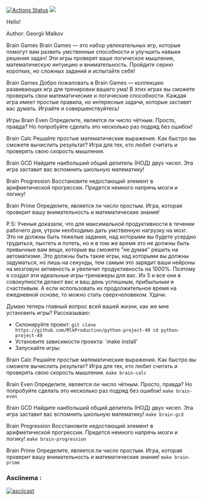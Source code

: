 [![Actions Status](https://github.com/MlkProduction/python-project-49/actions/workflows/hexlet-check.yml/badge.svg)](https://github.com/MlkProduction/python-project-49/actions)
<a href="https://codeclimate.com/github/MlkProduction/python-project-49/maintainability"><img src="https://api.codeclimate.com/v1/badges/e2dfd2f4c01f3673c4b8/maintainability" /></a>

Hello!

Author: Georgii Malkov

Brain Games
Brain Games — это набор увлекательных игр, которые помогут вам развить умственные способности и улучшить навыки решения задач! Эти игры проверят ваше логическое мышление, математическую интуицию и внимательность. 
Пройдите серию коротких, но сложных заданий и испытайте себя!

Brain Games
Добро пожаловать в Brain Games — коллекцию развивающих игр для тренировки вашего ума! В этих играх вы сможете проверить свои математические и логические способности. Каждая игра имеет простые правила, но интересные задачи, которые заставят вас думать. Играйте и совершенствуйтесь!

Игры
Brain Even
Определите, является ли число чётным. Просто, правда? Но попробуйте сделать это несколько раз подряд без ошибок!

Brain Calc
Решайте простые математические выражения. Как быстро вы сможете вычислить результат? Игра для тех, кто любит считать и проверять свою скорость мышления.

Brain GCD
Найдите наибольший общий делитель (НОД) двух чисел. Эта игра заставит вас вспомнить школьную математику!

Brain Progression
Восстановите недостающий элемент в арифметической прогрессии. Придется немного напрячь мозги и логику!

Brain Prime
Определите, является ли число простым. Игра, которая проверит вашу внимательность и математические знания!

P.S: Ученые доказали, что для максимальной продуктивности в течении рабочего дня, утром необходимо дать умственную нагрузку на мозг.
Это не должны быть тяжелые задания, над которыми вы будете усердно трудиться, пыхтеть и потеть, но и в том же время это не должны быть привычные вам вещи, которые вы сможете "не думая" решить на автоматизме.
Это должны быть такие игры, над которыми вы должны задуматься, но лишь на секунды,  тем самым это зарядит ваши нейроны на мозговую активность и увеличит продуктивность на 1000%.
Поэтому я создал эти идеальные игры-тренажеры для вас. Их 5 и все они в совокупности делают вас и ваш день успешным, прибыльным и счастливым.
А если использовать их продолжительное время на ежедневной основе, то можно стать сверхчеловеком. Удачи. 

Думаю теперь главный вопрос всей вашей жизни, как же мне установить игры? Рассказываю:

- Склонируйте проект:
`git clone https://github.com/MlkProduction/python-project-49
 cd python-project-49`
- Установите зависимости проекта:
`make install'
- Запускайте игры:

Brain Calc
Решайте простые математические выражения. Как быстро вы сможете вычислить результат? Игра для тех, кто любит считать и проверять свою скорость мышления.
`make brain-calc`

Brain Even
Определите, является ли число чётным. Просто, правда? Но попробуйте сделать это несколько раз подряд без ошибок!
`make brain-even`

Brain GCD
Найдите наибольший общий делитель (НОД) двух чисел. Эта игра заставит вас вспомнить школьную математику!
`make brain-gcd`

Brain Progression
Восстановите недостающий элемент в арифметической прогрессии. Придется немного напрячь мозги и логику!
`make brain-progression`

Brain Prime
Определите, является ли число простым. Игра, которая проверит вашу внимательность и математические знания!
`make brain-prime`

### Asciinema :
[![asciicast](https://asciinema.org/a/o3KoyWVSGYDTuyFPoZ7QQogD4.svg)](https://asciinema.org/a/o3KoyWVSGYDTuyFPoZ7QQogD4)
